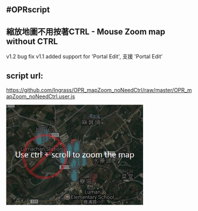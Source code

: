 ## #OPRscript
## 縮放地圖不用按著CTRL - Mouse Zoom map without CTRL
v1.2 bug fix
v1.1 added support for 'Portal Edit', 支援 'Portal Edit'

## script url:
https://github.com/Ingrass/OPR_mapZoom_noNeedCtrl/raw/master/OPR_mapZoom_noNeedCtrl.user.js

![readme](readme1.png)
